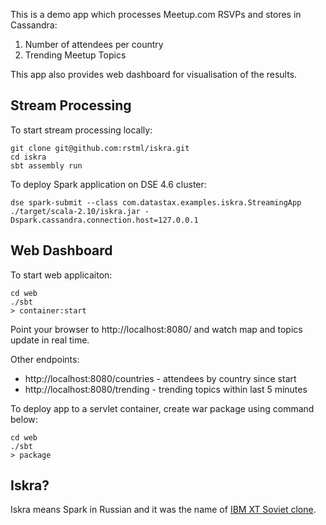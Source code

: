 This is a demo app which processes Meetup.com RSVPs and stores in Cassandra:
 1. Number of attendees per country
 2. Trending Meetup Topics

This app also provides web dashboard for visualisation of the results.

Stream Processing
-----------------

To start stream processing locally:

```
git clone git@github.com:rstml/iskra.git
cd iskra
sbt assembly run
```

To deploy Spark application on DSE 4.6 cluster:

```
dse spark-submit --class com.datastax.examples.iskra.StreamingApp ./target/scala-2.10/iskra.jar -Dspark.cassandra.connection.host=127.0.0.1 
```

Web Dashboard
-------------

To start web applicaiton:
```
cd web
./sbt
> container:start
```

Point your browser to http://localhost:8080/ and watch map and topics update in real time.

Other endpoints:

 * http://localhost:8080/countries - attendees by country since start
 * http://localhost:8080/trending  - trending topics within last 5 minutes
 
To deploy app to a servlet container, create war package using command below:
```
cd web
./sbt
> package
```

Iskra?
------

Iskra means Spark in Russian and it was the name of [IBM XT Soviet clone](http://en.wikipedia.org/wiki/Iskra-1030).
